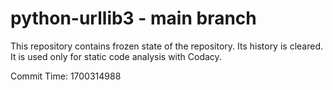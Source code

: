 # python-urllib3 - main branch

This repository contains frozen state of the repository.
Its history is cleared. It is used only for static code
analysis with Codacy.

Commit Time: 1700314988